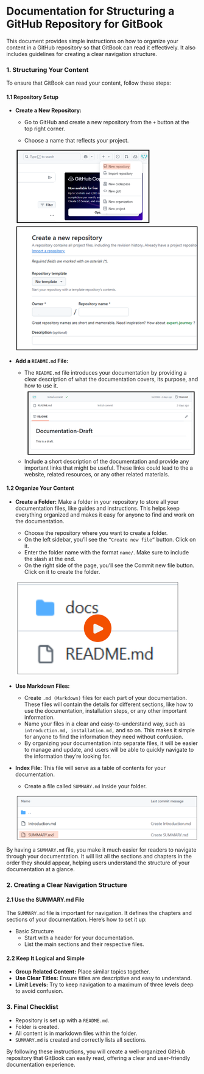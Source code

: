 # Documentation for Structuring a GitHub Repository for GitBook
This document provides simple instructions on how to organize your content in a GitHub repository so that GitBook can read it effectively. It also includes guidelines for creating a clear navigation structure.
### 1. Structuring Your Content
To ensure that GitBook can read your content, follow these steps:

#### 1.1 Repository Setup
* **Create a New Repository:**
   - Go to GitHub and create a new repository from the `+` button at the top right corner.
  

   - Choose a name that reflects your project.
   
   **![Create New Repository](image-2.png)**
   **![Repository Name](image-3.png)**

* **Add a `README.md` File:**
   - The `README.md` file introduces your documentation by providing a clear description of what the documentation covers, its purpose, and how to use it.
   ![alt text](image-4.png)
   - Include a short description of the documentation and provide any important links that might be useful. These links could lead to the a website, related resources, or any other related materials.

#### 1.2 Organize Your Content
* **Create a Folder:**
Make a folder in your repository to store all your documentation files, like guides and instructions. This helps keep everything organized and makes it easy for anyone to find and work on the documentation.

   - Choose the repository where you want to create a folder.
   - On the left sidebar, you’ll see the `“Create new file”` button. Click on it.
   - Enter the folder name with the format `name/`. Make sure to include the slash at the end.
   - On the right side of the page, you’ll see the Commit new file button. Click on it to create the folder.

   [![Tap This](image-9.png)](https://drive.google.com/file/d/1a-SSMcyxyvBt9sZWh1fWSsosz1bhdnNT/view?usp=sharing)

* **Use Markdown Files:**
   - Create `.md (Markdown)` files for each part of your documentation. These files will contain the details for different sections, like how to use the documentation, installation steps, or any other important information.
   - Name your files in a clear and easy-to-understand way, such as `introduction.md, installation.md,` and so on. This makes it simple for anyone to find the information they need without confusion.
   - By organizing your documentation into separate files, it will be easier to manage and update, and users will be able to quickly navigate to the information they’re looking for.

 
* **Index File:**
This file will serve as a table of contents for your documentation. 
   - Create a file called `SUMMARY.md` inside your folder.

   ![alt text](image-8.png)

By having a `SUMMARY.md` file, you make it much easier for readers to navigate through your documentation. It will list all the sections and chapters in the order they should appear, helping users understand the structure of your documentation at a glance.


### 2. Creating a Clear Navigation Structure

#### 2.1 Use the SUMMARY.md File
The `SUMMARY.md` file is important for navigation. It defines the chapters and sections of your documentation. Here’s how to set it up:
* Basic Structure
   - Start with a header for your documentation.
   - List the main sections and their respective files.

#### 2.2 Keep It Logical and Simple
* **Group Related Content:** Place similar topics together.
* **Use Clear Titles:** Ensure titles are descriptive and easy to understand.
* **Limit Levels:** Try to keep navigation to a maximum of three levels deep to avoid confusion.

### 3. Final Checklist
* Repository is set up with a `README.md`.
* Folder is created.
* All content is in markdown files within the folder.
* `SUMMARY.md` is created and correctly lists all sections.

By following these instructions, you will create a well-organized GitHub repository that GitBook can easily read, offering a clear and user-friendly documentation experience.
